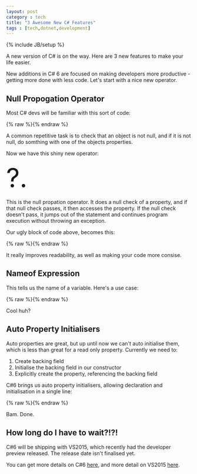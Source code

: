```yaml
---
layout: post
category : tech
title: "3 Awesome New C# Features"
tags : [tech,dotnet,development]
---
```

{% include JB/setup %}

A new version of C# is on the way. Here are 3 new features to make your life easier.

<!--more-->

New additions in C# 6 are focused on making developers more productive - getting more done with less code. Let's start with a nice new operator.

## Null Propogation Operator

Most C# devs will be familiar with this sort of code:

{% raw %}<script type="syntaxhighlighter" class="brush: csharp"><![CDATA[
if (businessThing != null) && (businessThing.OtherThing != null) {
  if (businessThing.OtherThing.NestedThing != null) {
    businessThing.OtherThing.NestedThing.DoThings();
  }
}
]]></script>{% endraw %}

A common repetitive task is to check that an object is not null, and if it is not null, do somthing with one of the objects properties.

Now we have this shiny new operator:

<div style="font-size:72px">?.</div>

This is the null propation operator. It does a null check of a property, and if that null check passes, it then accesses the property. If the null check doesn't pass, it jumps out of the statement and continues program execution without throwing an exception.

Our ugly block of code above, becomes this:

{% raw %}<script type="syntaxhighlighter" class="brush: csharp"><![CDATA[
businessThing?.OtherThing?.NestedThing.DoThings();
]]></script>{% endraw %}

It really improves readability, as well as making your code more consise.

## Nameof Expression

This tells us the name of a variable. Here's a use case:

{% raw %}<script type="syntaxhighlighter" class="brush: csharp"><![CDATA[
public void PrintFavourites(string animal, string food) {
  // using nameof
  if (animal == null)
    throw new ArgumentNullException(nameof(animal));

  // using magic strings, bad
  if (food == null)
    throw new ArgumentNullException("food");

  // do stuff
}  
]]></script>{% endraw %}

Cool huh?

## Auto Property Initialisers

Auto properties are great, but up until now we can't auto initialise them, which is less than great for a read only property. Currently we need to:

1. Create backing field
2. Initialise the backing field in our constructor
3. Explicitly create the property, referencing the backing field

C#6 brings us auto property initialisers, allowing declaration and initialisation in a single line:

{% raw %}<script type="syntaxhighlighter" class="brush: csharp"><![CDATA[
public string Bob { get; } = "Dave";
]]></script>{% endraw %}

Bam. Done.

## How long do I have to wait?!?!

C#6 will be shipping with VS2015, which recently had the developer preview released. The release date isn't finalised yet.

You can get more details on C#6 [here](http://msdn.microsoft.com/en-us/magazine/dn802602.aspx), and more detail on VS2015 [here](http://www.visualstudio.com/en-us/news/vs2015-preview-vs.aspx).
